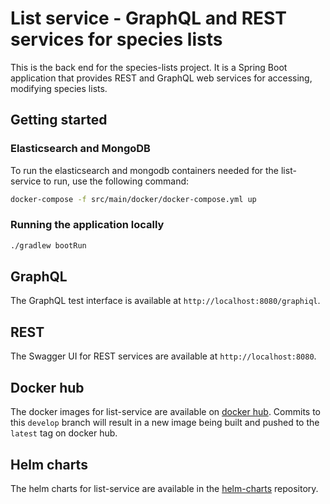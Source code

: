 # List service - GraphQL and REST services for species lists

This is the back end for the species-lists project.
It is a Spring Boot application that provides REST and GraphQL web services for accessing, modifying species lists.

## Getting started

### Elasticsearch and MongoDB

To run the elasticsearch and mongodb containers needed for the list-service
to run, use the following command:

```bash
docker-compose -f src/main/docker/docker-compose.yml up
```

### Running the application locally

```bash
./gradlew bootRun
```

## GraphQL

The GraphQL test interface is available at `http://localhost:8080/graphiql`.

## REST

The Swagger UI for REST services are available at `http://localhost:8080`.

## Docker hub

The docker images for list-service are available on [docker hub](https://hub.docker.com/r/atlasoflivingaustralia/lists-service). 
Commits to this `develop` branch will result in a new image being built and pushed to the `latest` tag on docker hub.

## Helm charts

The helm charts for list-service are available in the 
[helm-charts](https://github.com/AtlasOfLivingAustralia/helm-charts) repository.